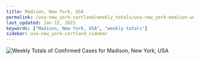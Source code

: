 ```yaml
---
title: Madison, New York, USA
permalink: /usa-new_york-cortland/weekly_totals/usa-new_york-madison-weekly_totals.html
last_updated: Jan 22, 2021
keywords: ["Madison, New York, USA", "weekly totals"]
sidebar: usa-new_york-cortland_sidebar
---
```


![Weekly Totals of Confirmed Cases for Madison, New York, USA](/covid_tracker/images/graphs/usa-new_york-madison-weekly_totals_graph.png)
